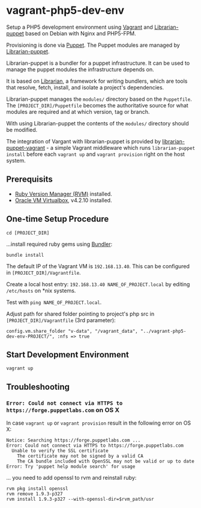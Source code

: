 # vagrant-php5-dev-env

Setup a PHP5 development environment using [Vagrant] and [Librarian-puppet] based on Debian with Nginx and PHP5-FPM.

Provisioning is done via [Puppet]. The Puppet modules are managed by [Librarian-puppet].

Librarian-puppet is a bundler for a puppet infrastructure. It can be used to manage the puppet modules the infrastructure depends on.

It is based on [Librarian], a framework for writing bundlers, which are tools that resolve, fetch, install, and isolate a project's dependencies.

Librarian-puppet manages the `modules/` directory based on the `Puppetfile`. The `[PROJECT_DIR]/Puppetfile` becomes the authoritative source for what modules are required and at which version, tag or branch.

With using Librarian-puppet the contents of the `modules/` directory should be modified.

The integration of Vargant with librarian-puppet is provided by [librarian-puppet-vagrant] - a simple Vagrant middleware which runs `librarian-puppet install` before each `vagrant up` and `vagrant provision` right on the host system.


## Prerequisits

- [Ruby Version Manager (RVM)](https://rvm.io/) installed.
- [Oracle VM Virtualbox](https://www.virtualbox.org/), v4.2.10 installed.

## One-time Setup Procedure

    cd [PROJECT_DIR]

...install required ruby gems using [Bundler]:

    bundle install

The default IP of the Vagrant VM is `192.168.13.40`. This can be configured in `[PROJECT_DIR]/Vagrantfile`.

Create a local host entry: `192.168.13.40 NAME_OF_PROJECT.local` by editing `/etc/hosts` on *nix systems.

Test with `ping NAME_OF_PROJECT.local`.

Adjust path for shared folder pointing to project's php src in `[PROJECT_DIR]/Vagrantfile` (3rd parameter):

    config.vm.share_folder "v-data", "/vagrant_data", "../vagrant-php5-dev-env-PROJECT/", :nfs => true

## Start Development Environment

    vagrant up

## Troubleshooting

### `Error: Could not connect via HTTPS to https://forge.puppetlabs.com` on OS X

In case `vagrant up` or `vagrant provision` result in the following error on OS X:

    Notice: Searching https://forge.puppetlabs.com ...
    Error: Could not connect via HTTPS to https://forge.puppetlabs.com
      Unable to verify the SSL certificate
        The certificate may not be signed by a valid CA
        The CA bundle included with OpenSSL may not be valid or up to date
    Error: Try 'puppet help module search' for usage

... you need to add openssl to rvm and reinstall ruby:

    rvm pkg install openssl
    rvm remove 1.9.3-p327
    rvm install 1.9.3-p327 --with-openssl-dir=$rvm_path/usr


[Vagrant]: http://www.vagrantup.com/ "Vagrant"
[Librarian-puppet]: https://github.com/rodjek/librarian-puppet "Librarian-puppet"
[Puppet]: https://puppetlabs.com/puppet/puppet-open-source/ "Puppet"
[Librarian]: https://github.com/applicationsonline/librarian "Librarian"
[librarian-puppet-vagrant]: https://github.com/garethr/librarian-puppet-vagrant "librarian-puppet-vagrant"
[Bundler]: http://gembundler.com/ "Bundler"